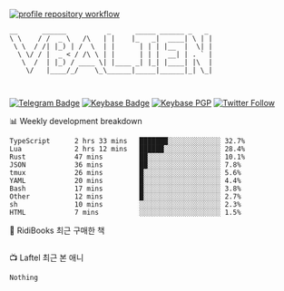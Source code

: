 [![profile repository workflow](https://github.com/vbalien/vbalien/actions/workflows/push.yml/badge.svg)](https://github.com/vbalien/vbalien/actions/workflows/push.yml)
```
__      ______          _      _____ ______ _   _ 
\ \    / /  _ \   /\   | |    |_   _|  ____| \ | |
 \ \  / /| |_) | /  \  | |      | | | |__  |  \| |
  \ \/ / |  _ < / /\ \ | |      | | |  __| | . ` |
   \  /  | |_) / ____ \| |____ _| |_| |____| |\  |
    \/   |____/_/    \_\______|_____|______|_| \_|
                                                  
                                                  
```
[![Telegram Badge](https://img.shields.io/badge/-Telegram-2CA5E0?logo=telegram)](https://t.me/vbalien)
[![Keybase Badge](https://img.shields.io/badge/-Keybase-33A0FF?logo=keybase&logoColor=white)](https://keybase.io/vbalien)
[![Keybase PGP](https://img.shields.io/keybase/pgp/vbalien)](http://sks.pod02.fleetstreetops.com/pks/lookup?search=0xE98CF73DE1E36F7D1B8A383AFD987F8DBE513071&fingerprint=on&op=index)
[![Twitter Follow](https://img.shields.io/twitter/follow/_elnyan)](https://twitter.com/_elnyan)

📊 Weekly development breakdown
```
TypeScript      2 hrs 33 mins   ███████░░░░░░░░░░░░░ 32.7%
Lua             2 hrs 12 mins   ██████░░░░░░░░░░░░░░ 28.4%
Rust            47 mins         ██░░░░░░░░░░░░░░░░░░ 10.1%
JSON            36 mins         ██░░░░░░░░░░░░░░░░░░ 7.8%
tmux            26 mins         █░░░░░░░░░░░░░░░░░░░ 5.6%
YAML            20 mins         █░░░░░░░░░░░░░░░░░░░ 4.4%
Bash            17 mins         █░░░░░░░░░░░░░░░░░░░ 3.8%
Other           12 mins         █░░░░░░░░░░░░░░░░░░░ 2.7%
sh              10 mins         ░░░░░░░░░░░░░░░░░░░░ 2.3%
HTML            7 mins          ░░░░░░░░░░░░░░░░░░░░ 1.5%
```
📖 RidiBooks 최근 구매한 책
```
```
📺 Laftel 최근 본 애니
```
Nothing
```
